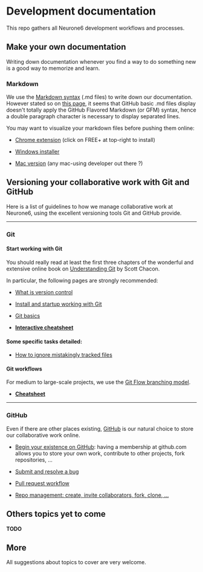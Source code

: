 # Development documentation

This repo gathers all Neurone6 development workflows and processes.

## Make your own documentation

Writing down documentation whenever you find a way to do something new is a good way to memorize and learn.

### Markdown

We use the [Markdown syntax](http://daringfireball.net/projects/markdown/syntax) (.md files) to write down our documentation.
However stated so on [this page](https://help.github.com/articles/github-flavored-markdown), it seems that GitHub basic .md files display doesn't totally apply the GitHub Flavored Markdown (or GFM) syntax, hence a double paragraph character is necessary to display separated lines.

You may want to visualize your markdown files before pushing them online:

- [Chrome extension](https://chrome.google.com/webstore/detail/markdown-preview/jmchmkecamhbiokiopfpnfgbidieafmd?hl=en) (click on FREE+ at top-right to install)

- [Windows installer](https://bitbucket.org/wcoenen/downmarker/downloads)

- [Mac version]() (any mac-using developer out there ?)

## Versioning your collaborative work with Git and GitHub

Here is a list of guidelines to how we manage collaborative work at Neurone6, using the excellent versioning tools Git and GitHub provide.

----
### Git

#### Start working with Git

You should really read at least the first three chapters of the wonderful and extensive online book on [Understanding Git](http://git-scm.com/documentation) by Scott Chacon.

In particular, the following pages are strongly recommended:

- [What is version control](http://git-scm.com/book/en/Getting-Started-About-Version-Control)

- [Install and startup working with Git](http://git-scm.com/book/en/Getting-Started-Installing-Git)

- [Git basics](http://git-scm.com/book/en/Getting-Started-Git-Basics)

- **[Interactive cheatsheet](http://ndpsoftware.com/git-cheatsheet.html)**

#### Some specific tasks detailed:

- [How to ignore mistakingly tracked files](https://github.com/neurone6/devdoc/blob/master/versioning/ignore_mistakingly_tracked_files.md)

#### Git workflows

For medium to large-scale projects, we use the [Git Flow branching model](http://pygmeeweb.com/2013/09/02/git-the-gitflow-way.html).

- **[Cheatsheet](http://danielkummer.github.io/git-flow-cheatsheet/)**

-----
### GitHub

Even if there are other places existing, [GitHub](https://github.com/) is our natural choice to store our collaborative work online.

- [Begin your existence on GitHub](https://github.com/signup/free): having a membership at github.com allows you to store your own work, contribute to other projects, fork repositories, ...

- [Submit and resolve a bug](https://github.com/neurone6/devdoc/blob/master/versioning/bug_submit_and_resolve.md)

- [Pull request workflow](https://github.com/neurone6/devdoc/blob/master/versioning/pull_request_worflow.md)

- [Repo management: create, invite collaborators, fork, clone, ...](https://github.com/neurone6/devdoc/blob/master/versioning/repositories_management.md)

## Others topics yet to come

**TODO**

## More

All suggestions about topics to cover are very welcome.
